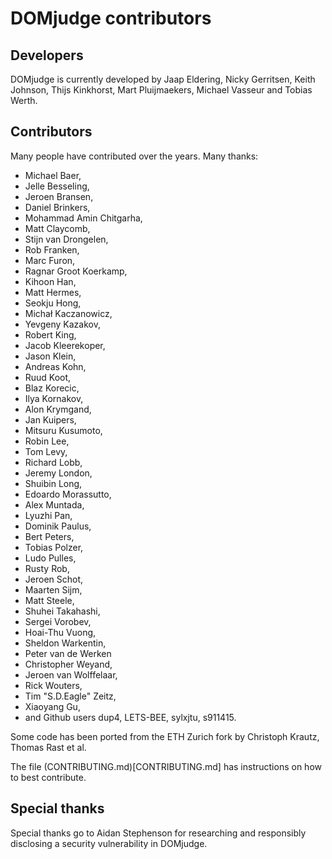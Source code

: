 # DOMjudge contributors

## Developers

DOMjudge is currently developed by Jaap Eldering, Nicky Gerritsen, Keith
Johnson, Thijs Kinkhorst, Mart Pluijmaekers, Michael Vasseur and Tobias Werth.

## Contributors

Many people have contributed over the years. Many thanks:
* Michael Baer,
* Jelle Besseling,
* Jeroen Bransen,
* Daniel Brinkers,
* Mohammad Amin Chitgarha,
* Matt Claycomb,
* Stijn van Drongelen,
* Rob Franken,
* Marc Furon,
* Ragnar Groot Koerkamp,
* Kihoon Han,
* Matt Hermes,
* Seokju Hong,
* Michał Kaczanowicz,
* Yevgeny Kazakov,
* Robert King,
* Jacob Kleerekoper,
* Jason Klein,
* Andreas Kohn,
* Ruud Koot,
* Blaz Korecic,
* Ilya Kornakov,
* Alon Krymgand,
* Jan Kuipers,
* Mitsuru Kusumoto,
* Robin Lee,
* Tom Levy,
* Richard Lobb,
* Jeremy London,
* Shuibin Long,
* Edoardo Morassutto,
* Alex Muntada,
* Lyuzhi Pan,
* Dominik Paulus,
* Bert Peters,
* Tobias Polzer,
* Ludo Pulles,
* Rusty Rob,
* Jeroen Schot,
* Maarten Sijm,
* Matt Steele,
* Shuhei Takahashi,
* Sergei Vorobev,
* Hoai-Thu Vuong,
* Sheldon Warkentin,
* Peter van de Werken
* Christopher Weyand,
* Jeroen van Wolffelaar,
* Rick Wouters,
* Tim "S.D.Eagle" Zeitz,
* Xiaoyang Gu,
* and Github users dup4, LETS-BEE, sylxjtu, s911415.

Some code has been ported from the ETH Zurich fork by Christoph
Krautz, Thomas Rast et al.

The file (CONTRIBUTING.md)[CONTRIBUTING.md] has instructions on
how to best contribute.

## Special thanks

Special thanks go to Aidan Stephenson for researching and responsibly
disclosing a security vulnerability in DOMjudge.
